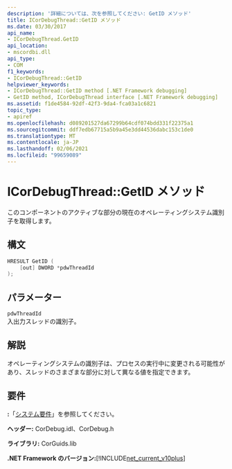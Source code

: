 ```yaml
---
description: '詳細については、次を参照してください: GetID メソッド'
title: ICorDebugThread::GetID メソッド
ms.date: 03/30/2017
api_name:
- ICorDebugThread.GetID
api_location:
- mscordbi.dll
api_type:
- COM
f1_keywords:
- ICorDebugThread::GetID
helpviewer_keywords:
- ICorDebugThread::GetID method [.NET Framework debugging]
- GetID method, ICorDebugThread interface [.NET Framework debugging]
ms.assetid: f1de4584-92df-42f3-9da4-fca03a1c6821
topic_type:
- apiref
ms.openlocfilehash: d089201527da67299b64cdf074bdd331f22375a1
ms.sourcegitcommit: ddf7edb67715a5b9a45e3dd44536dabc153c1de0
ms.translationtype: MT
ms.contentlocale: ja-JP
ms.lasthandoff: 02/06/2021
ms.locfileid: "99659089"
---
```

# <a name="icordebugthreadgetid-method"></a>ICorDebugThread::GetID メソッド

このコンポーネントのアクティブな部分の現在のオペレーティングシステム識別子を取得します。  
  
## <a name="syntax"></a>構文  
  
```cpp  
HRESULT GetID (  
    [out] DWORD *pdwThreadId  
);  
```  
  
## <a name="parameters"></a>パラメーター  

 `pdwThreadId`  
 入出力スレッドの識別子。  
  
## <a name="remarks"></a>解説  

 オペレーティングシステムの識別子は、プロセスの実行中に変更される可能性があり、スレッドのさまざまな部分に対して異なる値を指定できます。  
  
## <a name="requirements"></a>要件  

 **:**「[システム要件](../../get-started/system-requirements.md)」を参照してください。  
  
 **ヘッダー:** CorDebug.idl、CorDebug.h  
  
 **ライブラリ:** CorGuids.lib  
  
 **.NET Framework のバージョン:**[!INCLUDE[net_current_v10plus](../../../../includes/net-current-v10plus-md.md)]

